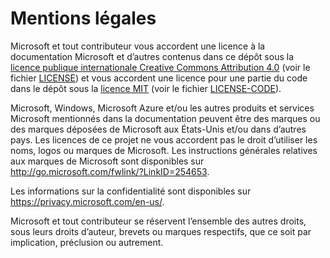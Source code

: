 # <a name="legal-notices"></a>Mentions légales
Microsoft et tout contributeur vous accordent une licence à la documentation Microsoft et d’autres contenus dans ce dépôt sous la [licence publique internationale Creative Commons Attribution 4.0](https://creativecommons.org/licenses/by/4.0/legalcode) (voir le fichier [LICENSE](LICENSE)) et vous accordent une licence pour une partie du code dans le dépôt sous la [licence MIT](https://opensource.org/licenses/MIT) (voir le fichier [LICENSE-CODE](LICENSE-CODE)).

Microsoft, Windows, Microsoft Azure et/ou les autres produits et services Microsoft mentionnés dans la documentation peuvent être des marques ou des marques déposées de Microsoft aux États-Unis et/ou dans d’autres pays.
Les licences de ce projet ne vous accordent pas le droit d’utiliser les noms, logos ou marques de Microsoft.
Les instructions générales relatives aux marques de Microsoft sont disponibles sur http://go.microsoft.com/fwlink/?LinkID=254653.

Les informations sur la confidentialité sont disponibles sur https://privacy.microsoft.com/en-us/.

Microsoft et tout contributeur se réservent l’ensemble des autres droits, sous leurs droits d’auteur, brevets ou marques respectifs, que ce soit par implication, préclusion ou autrement.